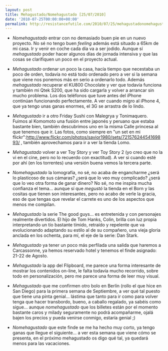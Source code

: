 ```yaml
---
layout: post
title: Mehagustado/Nomehagustado [25/07/2010]
date: '2010-07-25T00:00:00+00:00'
permalink: http://resistancefutile.com/2010/07/25/mehagustadonomehagustado-25072010/
---
```

- *Nomehagustado* entrar con no demasiado buen pie en un nuevo proyecto. No sé no tengo buen _feeling_ además está situado a 65km de mi casa. Ir y venir en coche cada día va a ser jodido. Aunque sí *mehagustado* poder hacer algunos días de jornada intensiva y que las cosas se clarifiquen un poco en el proyecto actual.

- *Mehagustado* ordenar un poco la casa, hacía tiempo que necestaba un poco de orden, todavía no está todo ordenado pero a ver si la semana que viene nos ponemos más en serio a ordenarlo todo. Además *mehagustado* recuperar el KU800 Chocolate y ver que todavía funciona y también mi Qtek S200, que ha sido cargarla y volver a arrancar sin mucho problema. Los dos teléfonos que tuve antes del iPhone continúan funcionando perfectamente. A ver cuando migro al iPhone 4, que ya tengo unas ganas enormes, el 3G se arrastra de lo lindo.

- *Mehagustado* ir a otro Friday Sushi con Malegrya y Tonimaquero. Fuimos al Komomoto una fusión entre japonés y peruano que estaba bastante bien, también descubrimos uno en la misma Calle princesa al que tenemos que ir. Las fotos, como siempre en "un set en mi flickr":http://www.flickr.com/photos/savior1980/sets/72157624454169893/ , también aprovechamos para ir a ver la tienda Lomo.

- *Mehagustado* volver a ver Toy Story y ver Toy Story 2 (yo creo que no la vi en el cine, pero no lo recuerdo con exactitud). A ver si cuando esté por ahí (en los torrentes) una versión buena vemos la tercera parte.

- *Nomehagustado* la lomografía, no sé, no acaba de engancharme ¿será lo plasticoso de sus cámaras? ¿será que lo veo muy complicado? ¿será que lo veo otra forma de ganar dinero? No sé, no me inspira mucha confianza el tema... aunque sí que *megustó* la tienda en el Born y las cositas que tienen son interesantes, pero no acabo de verle la gracia, eso de que tengas que revelar el carrete es uno de los aspectos que menos me compilan.

- *Mehagustado* la serie The good guys... es entretenida y con personajes realmente divertidos. El hijo de Tom Hanks, Colin, brilla con luz propia interpretando un tío bastante tímido, retraído y repelente que va evolucionando adaptando su estilo al de su compañero, una vieja gloria anclada en los ochenta, para mí, el eje de la serie: Dan Stark. 

- *Mehagustado* ya tener un poco más perfilada una salida que haremos a Carcassonne, ya hemos reservado hotel y tenemos el finde asignado: 21-22 de Agosto. 

- *Mehagustado* la app del Flipboard, me parece una forma interesante de mostrar los contenidos on-line, le falta todavía mucho recorrido, sobre todo en personalización, pero me parece una forma de leer muy visual.

- *Mehagustado* que me confirmen otro bolo en Berlín (rollo el que hice en San Diego) para la primera semana de Septiembre, a ver qué tal puesto que tiene una pinta genial... lástima que tanto para ir como para volver tenga que hacer transbordo, bueno, a caballo regalado, ya sabéis como sigue... aunque *nomehagustado* que los billetes están por el momento bastante caros y milady seguramente no podrá acompañarme, ojalá bajen los precios y pueda venirse conmigo, estaría genial ;)

- *Nomehagustado* que este finde se me ha hecho muy corto, ya tengo ganas que llegue el siguiente... a ver esta semana que viene cómo se presenta, en el próximo mehagustado os digo qué tal, ya quedará menos para las vacaciones.
